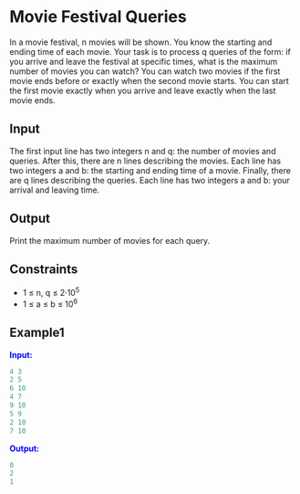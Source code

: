# Movie Festival Queries 

In a movie festival, n movies will be shown. You know the starting and ending time of each movie.
Your task is to process q queries of the form: if you arrive and leave the festival at specific times, what is the maximum number of movies you can watch?
You can watch two movies if the first movie ends before or exactly when the second movie starts. You can start the first movie exactly when you arrive and leave exactly when the last movie ends.

## Input

The first input line has two integers n and q: the number of movies and queries.
After this, there are n lines describing the movies. Each line has two integers a and b: the starting and ending time of a movie.
Finally, there are q lines describing the queries. Each line has two integers a and b: your arrival and leaving time.

## Output

Print the maximum number of movies for each query.

## Constraints

* 1 &le; n, q &le; 2&middot;10<sup>5</sup>
* 1 &le; a &le; b &le; 10<sup>6</sup>

## Example1
<font color="blue">**Input:**</font>
```c++
4 3
2 5
6 10
4 7
9 10
5 9
2 10
7 10
```
<font color="blue">**Output:**</font>
```c++
0
2
1
``` 